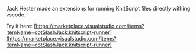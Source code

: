 Jack Hester made an extensions for running KnitScript files directly withing vscode.

Try it here: [https://marketplace.visualstudio.com/items?itemName=dotSlashJack.knitscript-runner](https://marketplace.visualstudio.com/items?itemName=dotSlashJack.knitscript-runner)
